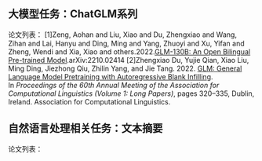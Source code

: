 ## 大模型任务：ChatGLM系列
论文列表：
[1]Zeng, Aohan and Liu, Xiao and Du, Zhengxiao and Wang, Zihan and Lai, Hanyu and Ding, Ming and Yang, Zhuoyi and Xu, Yifan and Zheng, Wendi and Xia, Xiao and others.2022.[GLM-130B: An Open Bilingual Pre-trained Model](https://arxiv.org/abs/2210.02414).arXiv:2210.02414
[2]Zhengxiao Du, Yujie Qian, Xiao Liu, Ming Ding, Jiezhong Qiu, Zhilin Yang, and Jie Tang. 2022. [GLM: General Language Model Pretraining with Autoregressive Blank Infilling](https://aclanthology.org/2022.acl-long.26). In _Proceedings of the 60th Annual Meeting of the Association for Computational Linguistics (Volume 1: Long Papers)_, pages 320–335, Dublin, Ireland. Association for Computational Linguistics.
## 自然语言处理相关任务：文本摘要
论文列表：
